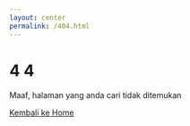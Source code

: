 ```yaml
---
layout: center
permalink: /404.html
---
```


# 4 <i class="fas fa-frown"></i> 4

Maaf, halaman yang anda cari tidak ditemukan

<div class="mt3">
  <a href="{{ site.baseurl }}/" class="button button-blue button-big">Kembali ke Home</a>
</div>
